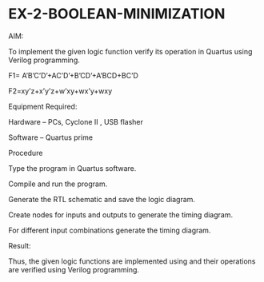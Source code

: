 # EX-2-BOOLEAN-MINIMIZATION
AIM: 

To implement the given logic function verify its operation in Quartus using Verilog programming. 

F1= A’B’C’D’+AC’D’+B’CD’+A’BCD+BC’D 

F2=xy’z+x’y’z+w’xy+wx’y+wxy 

Equipment Required: 

Hardware – PCs, Cyclone II , USB flasher 

Software – Quartus prime 

Procedure 

Type the program in Quartus software. 

Compile and run the program. 

Generate the RTL schematic and save the logic diagram. 

Create nodes for inputs and outputs to generate the timing diagram. 

For different input combinations generate the timing diagram.

Result: 

Thus, the given logic functions are implemented using and their operations are verified using Verilog programming. 
